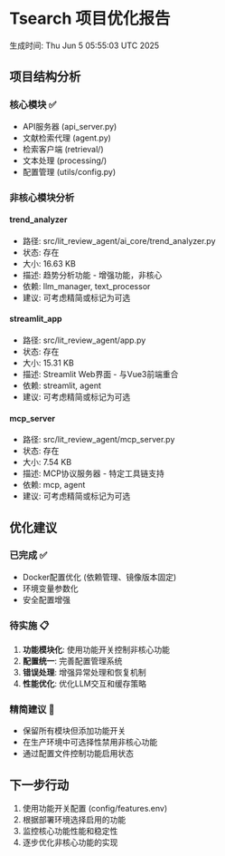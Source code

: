 # Tsearch 项目优化报告
生成时间: Thu Jun  5 05:55:03 UTC 2025

## 项目结构分析

### 核心模块 ✅
- API服务器 (api_server.py)
- 文献检索代理 (agent.py)
- 检索客户端 (retrieval/)
- 文本处理 (processing/)
- 配置管理 (utils/config.py)

### 非核心模块分析

#### trend_analyzer
- 路径: src/lit_review_agent/ai_core/trend_analyzer.py
- 状态: 存在
- 大小: 16.63 KB
- 描述: 趋势分析功能 - 增强功能，非核心
- 依赖: llm_manager, text_processor
- 建议: 可考虑精简或标记为可选

#### streamlit_app
- 路径: src/lit_review_agent/app.py
- 状态: 存在
- 大小: 15.31 KB
- 描述: Streamlit Web界面 - 与Vue3前端重合
- 依赖: streamlit, agent
- 建议: 可考虑精简或标记为可选

#### mcp_server
- 路径: src/lit_review_agent/mcp_server.py
- 状态: 存在
- 大小: 7.54 KB
- 描述: MCP协议服务器 - 特定工具链支持
- 依赖: mcp, agent
- 建议: 可考虑精简或标记为可选

## 优化建议

### 已完成 ✅
- Docker配置优化 (依赖管理、镜像版本固定)
- 环境变量参数化
- 安全配置增强

### 待实施 📋
1. **功能模块化**: 使用功能开关控制非核心功能
2. **配置统一**: 完善配置管理系统
3. **错误处理**: 增强异常处理和恢复机制
4. **性能优化**: 优化LLM交互和缓存策略

### 精简建议 🎯
- 保留所有模块但添加功能开关
- 在生产环境中可选择性禁用非核心功能
- 通过配置文件控制功能启用状态

## 下一步行动
1. 使用功能开关配置 (config/features.env)
2. 根据部署环境选择启用的功能
3. 监控核心功能性能和稳定性
4. 逐步优化非核心功能的实现
